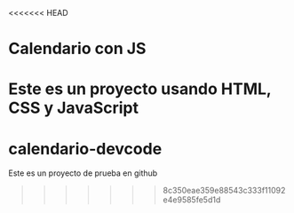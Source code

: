 <<<<<<< HEAD
# Calendario con JS

Este es un proyecto usando HTML, CSS y JavaScript
=======
# calendario-devcode
Este es un proyecto de prueba en github
>>>>>>> 8c350eae359e88543c333f11092e4e9585fe5d1d
